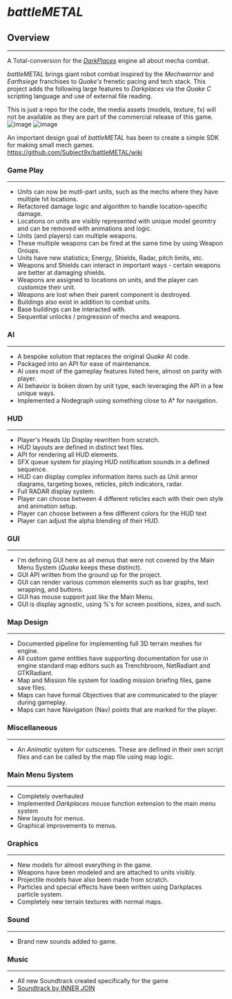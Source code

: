 # _battleMETAL_

## Overview
----------------------
A Total-conversion for the _[DarkPlaces](https://icculus.org/twilight/darkplaces/)_ engine all about mecha combat.

_battleMETAL_ brings giant robot combat inspired by the _Mechwarrior_ and _Earthsiege_ franchises to _Quake's_ frenetic pacing and tech stack. This project adds the following large features to _Darkplaces_ via the _Quake C_ scripting language and use of external file reading.

This is just a repo for the code, the media assets (models, texture, fx) will not be available as they are part of the commercial release of this game. 
![image](https://user-images.githubusercontent.com/12732481/114804853-fe669b00-9d6f-11eb-884d-4f045ab88247.png)
![image](https://user-images.githubusercontent.com/12732481/114804865-045c7c00-9d70-11eb-8f14-35af72008949.png)

An important design goal of _battleMETAL_ has been to create a simple SDK for making small mech games. 
https://github.com/Subject9x/battleMETAL/wiki

### Game Play
----------------------
+ Units can now be mutli-part units, such as the mechs where they have multiple hit locations.
+ Refactored damage logic and algorithm to handle location-specific damage.
+ Locations on units are visibly represented with unique model geomtry and can be removed with animations and logic.
+ Units (and players) can multiple weapons.
+ These multiple weapons can be fired at the same time by using Weapon Groups.
+ Units have new statistics; Energy, Shields, Radar, pitch limits, etc.
+ Weapons and Shields can interact in important ways - certain weapons are better at damaging shields.
+ Weapons are assigned to locations on units, and the player can customize their unit.
+ Weapons are lost when their parent component is destroyed.
+ Buildings also exist in addition to combat units.
+ Base buildings can be interacted with.
+ Sequential unlocks / progression of mechs and weapons.

### AI
----------------------
+ A bespoke solution that replaces the original _Quake_ AI code.
+ Packaged into an API for ease of maintenance.
+ AI uses most of the gameplay features listed here, almost on parity with player.
+ AI behavior is boken down by unit type, each leveraging the API in a few unique ways.
+ Implemented a Nodegraph using something close to A* for navigation.


### HUD
----------------------
+ Player's Heads Up Display rewritten from scratch.
+ HUD layouts are defined in distinct text files.
+ API for rendering all HUD elements.
+ SFX queue system for playing HUD notification sounds in a defined sequence.
+ HUD can display complex information items such as Unit armor diagrams, targeting boxes, reticles, pitch indicators, radar.
+ Full RADAR display system.
+ Player can choose between 4 different reticles each with their own style and animation setup.
+ Player can choose between a few different colors for the HUD text
+ Player can adjust the alpha blending of their HUD.


### GUI
----------------------
+ I'm defining GUI here as all menus that were not covered by the Main Menu System (_Quake_ keeps these distinct).
+ GUI API written from the ground up for the project.
+ GUI can render various common elements such as bar graphs, text wrapping, and buttons.
+ GUI has mouse support just like the Main Menu.
+ GUI is display agnostic, using %'s for screen positions, sizes, and such.


### Map Design
----------------------
+ Documented pipeline for implementing full 3D terrain meshes for engine.
+ All custom game entities have supporting documentation for use in engine standard map editors such as Trenchbroom, NetRadiant and GTKRadiant.
+ Map and Mission file system for loading mission briefing files, game save files.
+ Maps can have formal Objectives that are communicated to the player during gameplay.
+ Maps can have Navigation (Nav) points that are marked for the player.


### Miscellaneous
----------------------
+ An _Animatic_ system for cutscenes. These are defined in their own script files and can be called by the map file using map logic.


### Main Menu System
----------------------
+ Completely overhauled
+ Implemented _Darkplaces_ mouse function extension to the main menu system
+ New layouts for menus. 
+ Graphical improvements to menus.


### Graphics
----------------------
+ New models for almost everything in the game.
+ Weapons have been modeled and are attached to units visibly.
+ Projectile models have also been made from scratch.
+ Particles and special effects have been written using Darkplaces particle system.
+ Completely new terrain textures with normal maps.


### Sound
----------------------
+ Brand new sounds added to game.


### Music
----------------------
+ All new Soundtrack created specifically for the game
+ [Soundtrack by INNER JOIN](https://soundcloud.com/eamonn-mchugh-roohr)

